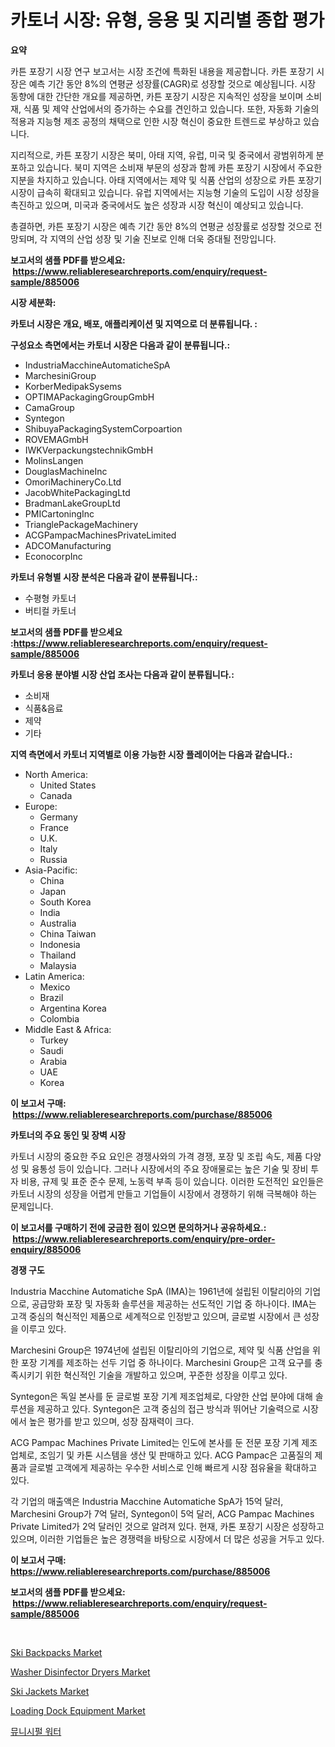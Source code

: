<p><h1>카토너 시장: 유형, 응용 및 지리별 종합 평가</h1></p><p><strong>요약</strong></p>
<p><p>카튼 포장기 시장 연구 보고서는 시장 조건에 특화된 내용을 제공합니다. 카튼 포장기 시장은 예측 기간 동안 8%의 연평균 성장률(CAGR)로 성장할 것으로 예상됩니다. 시장 동향에 대한 간단한 개요를 제공하면, 카튼 포장기 시장은 지속적인 성장을 보이며 소비재, 식품 및 제약 산업에서의 증가하는 수요를 견인하고 있습니다. 또한, 자동화 기술의 적용과 지능형 제조 공정의 채택으로 인한 시장 혁신이 중요한 트렌드로 부상하고 있습니다.</p><p>지리적으로, 카튼 포장기 시장은 북미, 아태 지역, 유럽, 미국 및 중국에서 광범위하게 분포하고 있습니다. 북미 지역은 소비재 부문의 성장과 함께 카튼 포장기 시장에서 주요한 지분을 차지하고 있습니다. 아태 지역에서는 제약 및 식품 산업의 성장으로 카튼 포장기 시장이 급속히 확대되고 있습니다. 유럽 지역에서는 지능형 기술의 도입이 시장 성장을 촉진하고 있으며, 미국과 중국에서도 높은 성장과 시장 혁신이 예상되고 있습니다.</p><p>총결하면, 카튼 포장기 시장은 예측 기간 동안 8%의 연평균 성장률로 성장할 것으로 전망되며, 각 지역의 산업 성장 및 기술 진보로 인해 더욱 증대될 전망입니다.</p></p>
<p><strong>보고서의 샘플 PDF를 받으세요: &nbsp;<a href="https://www.reliableresearchreports.com/enquiry/request-sample/885006">https://www.reliableresearchreports.com/enquiry/request-sample/885006</a></strong></p>
<p><strong>시장 세분화:</strong></p>
<p><strong> 카토너 시장은 개요, 배포, 애플리케이션 및 지역으로 더 분류됩니다. :</strong></p>
<p><strong>구성요소 측면에서는 카토너 시장은 다음과 같이 분류됩니다.:</strong></p>
<p><ul><li>IndustriaMacchineAutomaticheSpA</li><li>MarchesiniGroup</li><li>KorberMedipakSysems</li><li>OPTIMAPackagingGroupGmbH</li><li>CamaGroup</li><li>Syntegon</li><li>ShibuyaPackagingSystemCorpoartion</li><li>ROVEMAGmbH</li><li>IWKVerpackungstechnikGmbH</li><li>MolinsLangen</li><li>DouglasMachineInc</li><li>OmoriMachineryCo.Ltd</li><li>JacobWhitePackagingLtd</li><li>BradmanLakeGroupLtd</li><li>PMICartoningInc</li><li>TrianglePackageMachinery</li><li>ACGPampacMachinesPrivateLimited</li><li>ADCOManufacturing</li><li>EconocorpInc</li></ul></p>
<p><strong> 카토너 유형별 시장 분석은 다음과 같이 분류됩니다.:</strong></p>
<p><ul><li>수평형 카토너</li><li>버티컬 카토너</li></ul></p>
<p><strong>보고서의 샘플 PDF를 받으세요 :<a href="https://www.reliableresearchreports.com/enquiry/request-sample/885006">https://www.reliableresearchreports.com/enquiry/request-sample/885006</a></strong></p>
<p><strong> 카토너 응용 분야별 시장 산업 조사는 다음과 같이 분류됩니다.:</strong></p>
<p><ul><li>소비재</li><li>식품&음료</li><li>제약</li><li>기타</li></ul></p>
<p><strong>지역 측면에서 카토너 지역별로 이용 가능한 시장 플레이어는 다음과 같습니다.:</strong></p>
<p><ul>
    <li>
        North America:
        <ul>
            <li>United States</li>
            <li>Canada</li>
        </ul>
    </li>
    <li>
        Europe:
        <ul>
            <li>Germany</li>
            <li>France</li>
            <li>U.K.</li>
            <li>Italy</li>
            <li>Russia</li>
        </ul>
    </li>
    <li>
        Asia-Pacific:
        <ul>
            <li>China</li>
            <li>Japan</li>
            <li>South Korea</li>
            <li>India</li>
            <li>Australia</li>
            <li>China Taiwan</li>
            <li>Indonesia</li>
            <li>Thailand</li>
            <li>Malaysia</li>
        </ul>
    </li>
    <li>
        Latin America:
        <ul>
            <li>Mexico</li>
            <li>Brazil</li>
            <li>Argentina Korea</li>
            <li>Colombia</li>
        </ul>
    </li>
    <li>
        Middle East & Africa:
        <ul>
            <li>Turkey</li>
            <li>Saudi</li>
            <li>Arabia</li>
            <li>UAE</li>
            <li>Korea</li>
        </ul>
    </li>
    </ul></p>
<p><strong>이 보고서 구매: &nbsp;<a href="https://www.reliableresearchreports.com/purchase/885006">https://www.reliableresearchreports.com/purchase/885006</a></strong></p>
<p><strong>카토너의 주요 동인 및 장벽 시장</strong></p>
<p><p>카토너 시장의 중요한 주요 요인은 경쟁사와의 가격 경쟁, 포장 및 조립 속도, 제품 다양성 및 융통성 등이 있습니다. 그러나 시장에서의 주요 장애물로는 높은 기술 및 장비 투자 비용, 규제 및 표준 준수 문제, 노동력 부족 등이 있습니다. 이러한 도전적인 요인들은 카토너 시장의 성장을 어렵게 만들고 기업들이 시장에서 경쟁하기 위해 극복해야 하는 문제입니다.</p></p>
<p><strong>이 보고서를 구매하기 전에 궁금한 점이 있으면 문의하거나 공유하세요.: &nbsp;<a href="https://www.reliableresearchreports.com/enquiry/pre-order-enquiry/885006">https://www.reliableresearchreports.com/enquiry/pre-order-enquiry/885006</a></strong></p>
<p><strong>경쟁 구도</strong></p>
<p><p>Industria Macchine Automatiche SpA (IMA)는 1961년에 설립된 이탈리아의 기업으로, 공급망화 포장 및 자동화 솔루션을 제공하는 선도적인 기업 중 하나이다. IMA는 고객 중심의 혁신적인 제품으로 세계적으로 인정받고 있으며, 글로벌 시장에서 큰 성장을 이루고 있다. </p><p>Marchesini Group은 1974년에 설립된 이탈리아의 기업으로, 제약 및 식품 산업을 위한 포장 기계를 제조하는 선두 기업 중 하나이다. Marchesini Group은 고객 요구를 충족시키기 위한 혁신적인 기술을 개발하고 있으며, 꾸준한 성장을 이루고 있다.</p><p>Syntegon은 독일 본사를 둔 글로벌 포장 기계 제조업체로, 다양한 산업 분야에 대해 솔루션을 제공하고 있다. Syntegon은 고객 중심의 접근 방식과 뛰어난 기술력으로 시장에서 높은 평가를 받고 있으며, 성장 잠재력이 크다.</p><p>ACG Pampac Machines Private Limited는 인도에 본사를 둔 전문 포장 기계 제조 업체로, 조임기 및 카톤 시스템을 생산 및 판매하고 있다. ACG Pampac은 고품질의 제품과 글로벌 고객에게 제공하는 우수한 서비스로 인해 빠르게 시장 점유율을 확대하고 있다.</p><p>각 기업의 매출액은 Industria Macchine Automatiche SpA가 15억 달러, Marchesini Group가 7억 달러, Syntegon이 5억 달러, ACG Pampac Machines Private Limited가 2억 달러인 것으로 알려져 있다. 현재, 카톤 포장기 시장은 성장하고 있으며, 이러한 기업들은 높은 경쟁력을 바탕으로 시장에서 더 많은 성공을 거두고 있다.</p></p>
<p><strong>이 보고서 구매: &nbsp; <a href="https://www.reliableresearchreports.com/purchase/885006">https://www.reliableresearchreports.com/purchase/885006</a></strong></p>
<p><strong>보고서의 샘플 PDF를 받으세요: &nbsp;<a href="https://www.reliableresearchreports.com/enquiry/request-sample/885006">https://www.reliableresearchreports.com/enquiry/request-sample/885006</a></strong><strong></strong></p>
<p>&nbsp;</p>
<p><p><a href="https://github.com/ChiragRp1/Market-Research-Report-List-3/blob/main/ski-backpacks-market.md">Ski Backpacks Market</a></p><p><a href="https://issuu.com/reportprime-2/docs/washer-disinfector-dryers-market-size-2030.pptx">Washer Disinfector Dryers Market</a></p><p><a href="https://github.com/abdelrhmankishk22/Market-Research-Report-List-3/blob/main/ski-jackets-market.md">Ski Jackets Market</a></p><p><a href="https://view.publitas.com/reportprime-1/insights-into-loading-dock-equipment-market-size-analysing-market-share-trends-and-growth-from-2024-to-2031/">Loading Dock Equipment Market</a></p><p><a href="https://github.com/vsckjg50460/Market-Research-Report-List-1/blob/main/87799293908.md">뮤니시펄 워터</a></p></p>
